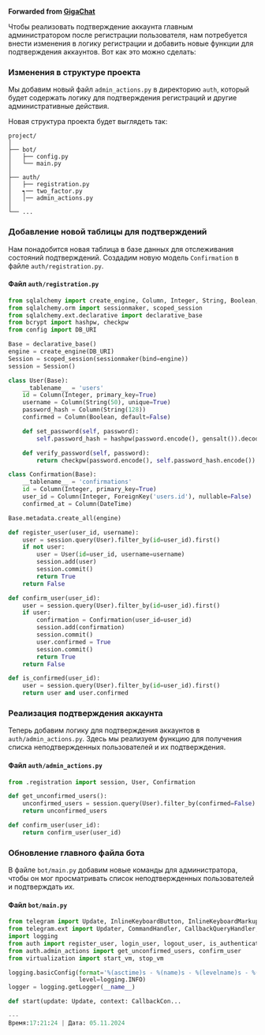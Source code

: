 **Forwarded from [GigaChat](https://t.me/gigachat_bot)**

Чтобы реализовать подтверждение аккаунта главным администратором после регистрации пользователя, нам потребуется внести изменения в логику регистрации и добавить новые функции для подтверждения аккаунтов. Вот как это можно сделать:

### Изменения в структуре проекта

Мы добавим новый файл `admin_actions.py` в директорию `auth`, который будет содержать логику для подтверждения регистраций и другие административные действия.

Новая структура проекта будет выглядеть так:

```
project/
│
├── bot/
│   ├── config.py
│   └── main.py
│
├── auth/
│   ├── registration.py
│   ┑── two_factor.py
│   │── admin_actions.py
│
└── ...
```

### Добавление новой таблицы для подтверждений

Нам понадобится новая таблица в базе данных для отслеживания состояний подтверждений. Создадим новую модель `Confirmation` в файле `auth/registration.py`.

#### Файл `auth/registration.py`

```python
from sqlalchemy import create_engine, Column, Integer, String, Boolean, ForeignKey
from sqlalchemy.orm import sessionmaker, scoped_session
from sqlalchemy.ext.declarative import declarative_base
from bcrypt import hashpw, checkpw
from config import DB_URI

Base = declarative_base()
engine = create_engine(DB_URI)
Session = scoped_session(sessionmaker(bind=engine))
session = Session()

class User(Base):
    __tablename__ = 'users'
    id = Column(Integer, primary_key=True)
    username = Column(String(50), unique=True)
    password_hash = Column(String(128))
    confirmed = Column(Boolean, default=False)

    def set_password(self, password):
        self.password_hash = hashpw(password.encode(), gensalt()).decode()

    def verify_password(self, password):
        return checkpw(password.encode(), self.password_hash.encode())

class Confirmation(Base):
    __tablename__ = 'confirmations'
    id = Column(Integer, primary_key=True)
    user_id = Column(Integer, ForeignKey('users.id'), nullable=False)
    confirmed_at = Column(DateTime)

Base.metadata.create_all(engine)

def register_user(user_id, username):
    user = session.query(User).filter_by(id=user_id).first()
    if not user:
        user = User(id=user_id, username=username)
        session.add(user)
        session.commit()
        return True
    return False

def confirm_user(user_id):
    user = session.query(User).filter_by(id=user_id).first()
    if user:
        confirmation = Confirmation(user_id=user_id)
        session.add(confirmation)
        session.commit()
        user.confirmed = True
        session.commit()
        return True
    return False

def is_confirmed(user_id):
    user = session.query(User).filter_by(id=user_id).first()
    return user and user.confirmed
```

### Реализация подтверждения аккаунта

Теперь добавим логику для подтверждения аккаунтов в `auth/admin_actions.py`. Здесь мы реализуем функцию для получения списка неподтвержденных пользователей и их подтверждения.

#### Файл `auth/admin_actions.py`

```python
from .registration import session, User, Confirmation

def get_unconfirmed_users():
    unconfirmed_users = session.query(User).filter_by(confirmed=False).all()
    return unconfirmed_users

def confirm_user(user_id):
    return confirm_user(user_id)
```

### Обновление главного файла бота

В файле `bot/main.py` добавим новые команды для администратора, чтобы он мог просматривать список неподтвержденных пользователей и подтверждать их.

#### Файл `bot/main.py`

```python
from telegram import Update, InlineKeyboardButton, InlineKeyboardMarkup
from telegram.ext import Updater, CommandHandler, CallbackQueryHandler, MessageHandler, Filters, CallbackContext
import logging
from auth import register_user, login_user, logout_user, is_authenticated, is_confirmed
from auth.admin_actions import get_unconfirmed_users, confirm_user
from virtualization import start_vm, stop_vm

logging.basicConfig(format='%(asctime)s - %(name)s - %(levelname)s - %(message)s',
                    level=logging.INFO)
logger = logging.getLogger(__name__)

def start(update: Update, context: CallbackCon...

---
Время:17:21:24 | Дата: 05.11.2024
